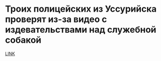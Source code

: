 # Троих полицейских из Уссурийска проверят из-за видео с издевательствами над служебной собакой



[LINK](https://varlamov.ru/3346826.html)